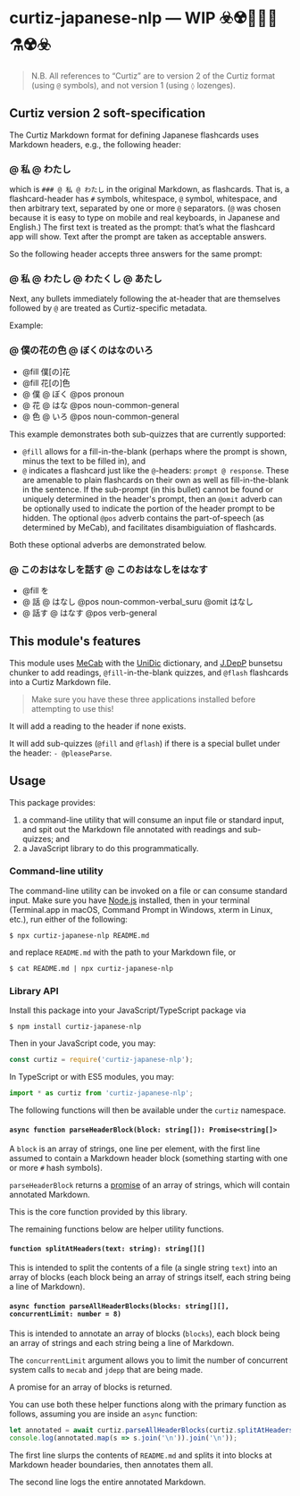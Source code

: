 # curtiz-japanese-nlp — WIP ☣️☢️🧪🧫🧬⚗️☢️☣️

> N.B. All references to “Curtiz” are to version 2 of the Curtiz format (using `@` symbols), and not version 1 (using `◊` lozenges).

## Curtiz version 2 soft-specification
The Curtiz Markdown format for defining Japanese flashcards uses Markdown headers, e.g., the following header:

### @ 私 @ わたし
which is `### @ 私 @ わたし` in the original Markdown, as flashcards. That is, a flashcard-header has `#` symbols, whitespace, `@` symbol, whitespace, and then arbitrary text, separated by one or more ` @ ` separators. (`@` was chosen because it is easy to type on mobile and real keyboards, in Japanese and English.) The first text is treated as the prompt: that’s what the flashcard app will show. Text after the prompt are taken as acceptable answers.

So the following header accepts three answers for the same prompt:

### @ 私 @ わたし @ わたくし @ あたし
Next, any bullets immediately following the at-header that are themselves followed by `@` are treated as Curtiz-specific metadata.

Example:

### @ 僕の花の色 @ ぼくのはなのいろ
- @fill 僕[の]花
- @fill 花[の]色
- @ 僕 @ ぼく    @pos pronoun
- @ 花 @ はな    @pos noun-common-general
- @ 色 @ いろ    @pos noun-common-general

This example demonstrates both sub-quizzes that are currently supported:
- `@fill` allows for a fill-in-the-blank (perhaps where the prompt is shown, minus the text to be filled in), and
- `@` indicates a flashcard just like the `@`-headers: `prompt @ response`. These are amenable to plain flashcards on their own as well as fill-in-the-blank in the sentence. If the sub-prompt (in this bullet) cannot be found or uniquely determined in the header's prompt, then an `@omit` adverb can be optionally used to indicate the portion of the header prompt to be hidden. The optional `@pos` adverb contains the part-of-speech (as determined by MeCab), and facilitates disambiguiation of flashcards.

Both these optional adverbs are demonstrated below.

### @ このおはなしを話す @ このおはなしをはなす
- @fill を
- @ 話 @ はなし    @pos noun-common-verbal_suru @omit はなし
- @ 話す @ はなす    @pos verb-general

## This module's features

This module uses [MeCab](https://github.com/taku910/mecab/) with the [UniDic](https://osdn.net/projects/unidic/) dictionary, and [J.DepP](http://www.tkl.iis.u-tokyo.ac.jp/~ynaga/jdepp/) bunsetsu chunker to add readings, `@fill`-in-the-blank quizzes, and `@flash` flashcards into a Curtiz Markdown file.

> Make sure you have these three applications installed before attempting to use this!

It will add a reading to the header if none exists.

It will add sub-quizzes (`@fill` and `@flash`) if there is a special bullet under the header: `- @pleaseParse`.

## Usage
This package provides:
1. a command-line utility that will consume an input file or standard input, and spit out the Markdown file annotated with readings and sub-quizzes; and
2. a JavaScript library to do this programmatically.

### Command-line utility
The command-line utility can be invoked on a file or can consume standard input. Make sure you have [Node.js](https://nodejs.org) installed, then in your terminal (Terminal.app in macOS, Command Prompt in Windows, xterm in Linux, etc.), run either of the following:

```
$ npx curtiz-japanese-nlp README.md
```
and replace `README.md` with the path to your Markdown file, or
```
$ cat README.md | npx curtiz-japanese-nlp
```

### Library API
Install this package into your JavaScript/TypeScript package via
```
$ npm install curtiz-japanese-nlp
```
Then in your JavaScript code, you may:
```js
const curtiz = require('curtiz-japanese-nlp'); 
```
In TypeScript or with ES5 modules, you may:
```js
import * as curtiz from 'curtiz-japanese-nlp';
```

The following functions will then be available under the `curtiz` namespace.

#### `async function parseHeaderBlock(block: string[]): Promise<string[]>`
A `block` is an array of strings, one line per element, with the first line assumed to contain a Markdown header block (something starting with one or more `#` hash symbols).

`parseHeaderBlock` returns a [promise](https://developer.mozilla.org/en-US/docs/Web/JavaScript/Reference/Global_Objects/Promise) of an array of strings, which will contain annotated Markdown.

This is the core function provided by this library.

The remaining functions below are helper utility functions.

#### `function splitAtHeaders(text: string): string[][]`
This is intended to split the contents of a file (a single string `text`) into an array of blocks (each block being an array of strings itself, each string being a line of Markdown).

#### `async function parseAllHeaderBlocks(blocks: string[][], concurrentLimit: number = 8)`
This is intended to annotate an array of blocks (`blocks`), each block being an array of strings and each string being a line of Markdown.

The `concurrentLimit` argument allows you to limit the number of concurrent system calls to `mecab` and `jdepp` that are being made.

A promise for an array of blocks is returned.

You can use both these helper functions along with the primary function as follows, assuming you are inside an `async` function:
```js
let annotated = await curtiz.parseAllHeaderBlocks(curtiz.splitAtHeaders(fs.readFileSync('README.md', 'utf8')));
console.log(annotated.map(s => s.join('\n')).join('\n'));
```
The first line slurps the contents of `README.md` and splits it into blocks at Markdown header boundaries, then annotates them all.

The second line logs the entire annotated Markdown.